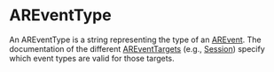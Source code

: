 # AREventType

An AREventType is a string representing the type of an [AREvent](ar-event.md). The documentation of the different [AREventTargets](ar-event-target.md) (e.g., [Session](session.md)) specify which event types are valid for those targets.